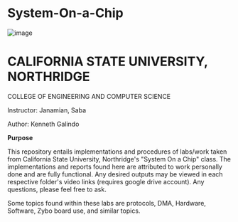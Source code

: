 # System-On-a-Chip

![image](https://user-images.githubusercontent.com/98668234/168671718-7932dd80-ef83-4b79-9ea2-b32d1a283869.png)

# **CALIFORNIA STATE UNIVERSITY, NORTHRIDGE**

COLLEGE OF ENGINEERING AND COMPUTER SCIENCE

Instructor: Janamian, Saba

Author: Kenneth Galindo

**Purpose**

This repository entails implementations and procedures of labs/work taken from California State University, Northridge's "System On a Chip" class. The implementations and reports found here are attributed to work personally done and are fully functional. Any desired outputs may be viewed in each respective folder's video links (requires google drive account). Any questions, please feel free to ask.

Some topics found within these labs are protocols, DMA, Hardware, Software, Zybo board use, and similar topics.

